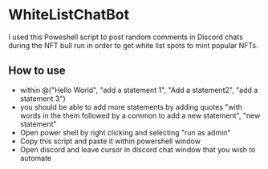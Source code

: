 # WhiteListChatBot
I used this Poweshell script to post random comments in Discord chats during the NFT bull run in order to get white list spots to mint popular NFTs.

## How to use
* within @("Hello World", "add a statement 1", "Add a statement2", "add a statement 3")
* you should be able to add more statements by adding quotes "with words in the them followed by a common to add a new statement", "new statement"
* Open power shell by right clicking and selecting "run as admin"
* Copy this script and paste it within powershell window
* Open discord and leave cursor in discord chat window that you wish to automate
